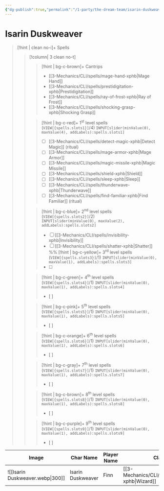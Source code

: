 ```yaml
---
{"dg-publish":true,"permalink":"/1-party/the-dream-team/isarin-duskweaver/","tags":["player"],"created":"2025-03-08T15:08:51.252-05:00","updated":"2025-03-25T21:49:35.308-04:00"}
---
```


# Isarin Duskweaver

> [!hint | clean no-i]+ Spells
>> [!column| 3 clean no-t]
>>> [!hint | bg-c-brown]+ Cantrips
>>> -  [[3-Mechanics/CLI/spells/mage-hand-xphb\|Mage Hand]]
>>> - [[3-Mechanics/CLI/spells/prestidigitation-xphb\|Prestidigitation]]
>>> - [[3-Mechanics/CLI/spells/ray-of-frost-xphb\|Ray of Frost]]
>>> - [[3-Mechanics/CLI/spells/shocking-grasp-xphb\|Shocking Grasp]]
>>
>>> [!hint | bg-c-red]+ 1<sup>st</sup> level spells (`VIEW[{spells.slots1}]`/4) 
>>> `INPUT[slider(minValue(0), maxValue(4), addLabels):spells.slots1]`
>>> - [ ] [[3-Mechanics/CLI/spells/detect-magic-xphb\|Detect Magic]] (ritual)
>>> - [ ] [[3-Mechanics/CLI/spells/mage-armor-xphb\|Mage Armor]]
>>> - [ ] [[3-Mechanics/CLI/spells/magic-missile-xphb\|Magic Missile]]
>>> - [ ] [[3-Mechanics/CLI/spells/shield-xphb\|Shield]]
>>> - [ ] [[3-Mechanics/CLI/spells/sleep-xphb\|Sleep]]
>>> - [ ] [[3-Mechanics/CLI/spells/thunderwave-xphb\|Thunderwave]]
>>> - [ ] [[3-Mechanics/CLI/spells/find-familiar-xphb\|Find Familiar]] (ritual)
>>
>>> [!hint | bg-c-blue]+ 2<sup>nd</sup> level spells (`VIEW[{spells.slots2}]`/2)  
>>> `INPUT[slider(minValue(0), maxValue(2), addLabels):spells.slots2]`
>>> - [ ] [[3-Mechanics/CLI/spells/invisibility-xphb\|Invisibility]]
>>> - [ ]  [[3-Mechanics/CLI/spells/shatter-xphb\|Shatter]]
>>%%
>>> [!hint | bg-c-yellow]+ 3<sup>rd</sup> level spells (`VIEW[{spells.slots3}]`/1) 
>>> `INPUT[slider(minValue(0), maxValue(1), addLabels):spells.slots3]`
>>> - [ ] 
>>
>>> [!hint | bg-c-green]+ 4<sup>th</sup> level spells (`VIEW[{spells.slots4}]`/1) 
>>> `INPUT[slider(minValue(0), maxValue(1), addLabels):spells.slots4]`
>>> - [ ] 
>>
>>> [!hint | bg-c-pink]+ 5<sup>th</sup> level spells (`VIEW[{spells.slots5}]`/1) 
>>> `INPUT[slider(minValue(0), maxValue(1), addLabels):spells.slots5]`
>>> - [ ] 
>>
>>> [!hint | bg-c-orange]+ 6<sup>th</sup> level spells (`VIEW[{spells.slots6}]`/1) 
>>> `INPUT[slider(minValue(0), maxValue(1), addLabels):spells.slots6]`
>>> - [ ] 
>>
>>> [!hint | bg-c-gray]+ 7<sup>th</sup> level spells (`VIEW[{spells.slots7}]`/1) 
>>> `INPUT[slider(minValue(0), maxValue(1), addLabels):spells.slots7]`
>>> - [ ] 
>>
>>> [!hint | bg-c-brown]+ 8<sup>th</sup> level spells (`VIEW[{spells.slots8}]`/1) 
>>> `INPUT[slider(minValue(0), maxValue(1), addLabels):spells.slots8]`
>>> - [ ] 
>>
>>> [!hint | bg-c-purple]+ 9<sup>th</sup> level spells (`VIEW[{spells.slots9}]`/1) 
>>> `INPUT[slider(minValue(0), maxValue(1), addLabels):spells.slots9]`
>>> - [ ] 
>>


| Image                            | Char Name         | Player Name    | Class         | Race         | Level         |
| -------------------------------- | ----------------- | -------------- | ------------- | ------------ | ------------- |
| ![[Isarin Duskweaver.webp\|300]] | Isarin Duskweaver | Finn | [[3-Mechanics/CLI/classes/wizard-xphb\|Wizard]] | High Elf | 3 |
